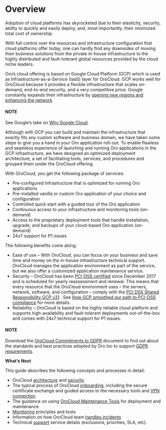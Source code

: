 # Overview

<!-- begin_overview -->

Adoption of cloud platforms has skyrocketed due to their elasticity, security, ability to quickly and easily deploy, and, most importantly, their minimized total cost of ownership.

With full control over the resources and infrastructure configuration that cloud platforms offer today, one can hardly find any downsides of moving their business solutions from the private in-house infrastructure to the highly distributed and fault-tolerant global resources provided by the cloud niche leaders.

Oro’s cloud offering is based on Google Cloud Platform (GCP) which is used as Infrastructure-as-a-Service (IaaS) layer for OroCloud. GCP works well for OroCloud because it provides a flexible infrastructure that scales on-demand, end-to-end security, and a very competitive price. Google constantly expands their infrastructure by <a href="https://www.blog.google/topics/google-cloud/expanding-our-global-infrastructure-new-regions-and-subsea-cables" target="_blank">opening new regions and enhancing the network</a>.

#### NOTE
See Google’s take on <a href="https://cloud.google.com/why-google-cloud" target="_blank">Why Google Cloud</a>.

Although with GCP you can build and maintain the infrastructure that exactly fits any custom software and business domain, we have taken some steps to give you a hand in your Oro application roll-out. To enable flawless and seamless experience of launching and running Oro applications in the GCP infrastructure, we have designed an optimized deployment architecture, a set of facilitating tools, services, and procedures and grouped them under the OroCloud offering.

With OroCloud, you get the following package of services:

* Pre-configured Infrastructure that is optimized for running Oro applications
* Pre-installed vanilla or custom Oro application of your choice and configuration
* Controlled quick start with a guided tour of the Oro application
* Continuous access to your infrastructure and monitoring tools (on-demand)
* Access to the proprietary deployment tools that handle installation, upgrade, and backups of your cloud-based Oro application (on-demand)
* 24x7 support for P1 issues

The following benefits come along:

* Ease of use – With OroCloud, you can focus on your business and save time and money on the in-house infrastructure technical support. OroCloud manages the application environment as part of the service, but we also offer a customized application maintenance service.
* Security – OroCloud has been <a href="https://cloud.google.com/security/compliance/pci-dss/" target="_blank">PCI-DSS certified</a> since December 2017 and is scheduled for yearly reassessment and renewal. This means that every resource that the OroCloud environment uses – the servers, network, software, and configuration – comply with the <a href="https://cloud.google.com/files/PCI_DSS_Shared_Responsibility_GCP_v31.pdf" target="_blank">PCI DSS Shared Responsibility GCP v31</a> . See <a href="https://cloudplatform.googleblog.com/2018/04/Oro-How-GCP-smoothed-our-path-to-PCI-DSS-compliance.html" target="_blank">How GCP smoothed our path to PCI-DSS compliance</a> for more details.
* Reliability – OroCloud is based on the highly reliable cloud platform and supports high-availability and fault-tolerant deployments out-of-the-box and comes with 24x7 technical support for P1 issues.

#### NOTE
Download the <a href="https://oroinc.com/b2b-ecommerce/wp-content/uploads/sites/3/2018/06/OroCloud-commitments-to-the-GDPR.pdf" target="_blank">OroCloud Commitments to GDPR</a> document to find out about the standards and best practices adopted by Oro Inc to support [GDPR requirements](../user/concept-guides/consents/index.md#user-guide-consents).

**What’s Next**

This guide describes the following concepts and processes in detail:

* OroCloud [architecture](architecture/index.md#cloud-architecture) and [security](security.md#cloud-security)
* The typical process of OroCloud [onboarding](onboarding/index.md#cloud-onboarding), including the secure certificate exchange and guided access to the necessary tools and [VPN connection](connect-vpn.md#cloud-connect-vpn).
* The guidance on using [OroCloud Maintenance Tools](maintenance/index.md#cloud-maintenance) for deployment and maintenance
* [Monitoring](monitoring.md#cloud-monitoring) principles and tools
* Information on how OroCloud team [handles incidents](monitoring.md#cloud-monitoring)
* Technical [support](support.md#cloud-support) service details (exclusions, priorities, SLA, etc).
